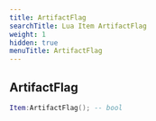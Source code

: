 ```yaml
---
title: ArtifactFlag
searchTitle: Lua Item ArtifactFlag
weight: 1
hidden: true
menuTitle: ArtifactFlag
---
```

## ArtifactFlag
```lua
Item:ArtifactFlag(); -- bool
```